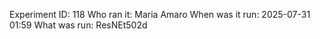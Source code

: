 Experiment ID: 118
Who ran it: Maria Amaro
When was it run: 2025-07-31 01:59
What was run: ResNEt502d
